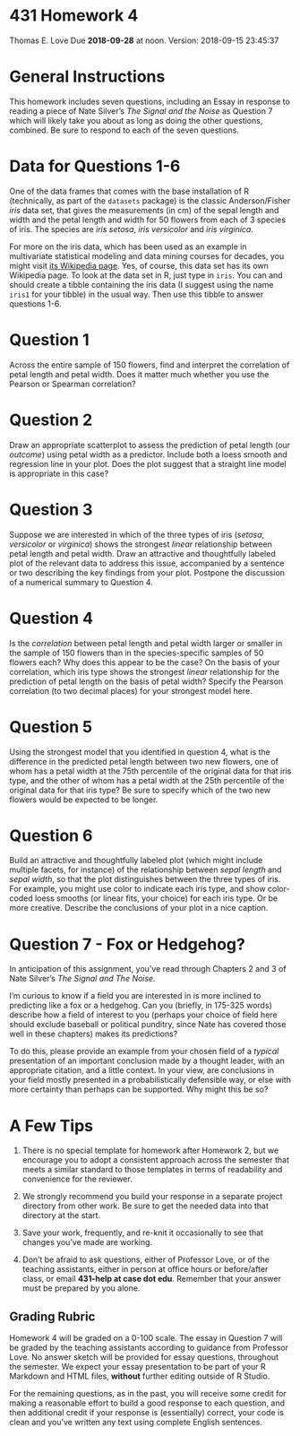431 Homework 4
================
Thomas E. Love
Due **2018-09-28** at noon. Version: 2018-09-15 23:45:37

# General Instructions

This homework includes seven questions, including an Essay in response
to reading a piece of Nate Silver’s *The Signal and the Noise* as
Question 7 which will likely take you about as long as doing the other
questions, combined. Be sure to respond to each of the seven questions.

# Data for Questions 1-6

One of the data frames that comes with the base installation of R
(technically, as part of the `datasets` package) is the classic
Anderson/Fisher *iris* data set, that gives the measurements (in cm) of
the sepal length and width and the petal length and width for 50 flowers
from each of 3 species of iris. The species are *iris setosa*, *iris
versicolor* and *iris virginica*.

For more on the iris data, which has been used as an example in
multivariate statistical modeling and data mining courses for decades,
you might visit [its Wikipedia
page](https://en.wikipedia.org/wiki/Iris_flower_data_set). Yes, of
course, this data set has its own Wikipedia page. To look at the data
set in R, just type in `iris`. You can and should create a tibble
containing the iris data (I suggest using the name `iris1` for your
tibble) in the usual way. Then use this tibble to answer questions 1-6.

# Question 1

Across the entire sample of 150 flowers, find and interpret the
correlation of petal length and petal width. Does it matter much whether
you use the Pearson or Spearman correlation?

# Question 2

Draw an appropriate scatterplot to assess the prediction of petal length
(our *outcome*) using petal width as a predictor. Include both a loess
smooth and regression line in your plot. Does the plot suggest that a
straight line model is appropriate in this case?

# Question 3

Suppose we are interested in which of the three types of iris (*setosa*,
*versicolor* or *virginica*) shows the strongest *linear* relationship
between petal length and petal width. Draw an attractive and
thoughtfully labeled plot of the relevant data to address this issue,
accompanied by a sentence or two describing the key findings from your
plot. Postpone the discussion of a numerical summary to Question 4.

# Question 4

Is the *correlation* between petal length and petal width larger or
smaller in the sample of 150 flowers than in the species-specific
samples of 50 flowers each? Why does this appear to be the case? On the
basis of your correlation, which iris type shows the strongest *linear*
relationship for the prediction of petal length on the basis of petal
width? Specify the Pearson correlation (to two decimal places) for your
strongest model here.

# Question 5

Using the strongest model that you identified in question 4, what is the
difference in the predicted petal length between two new flowers, one of
whom has a petal width at the 75th percentile of the original data for
that iris type, and the other of whom has a petal width at the 25th
percentile of the original data for that iris type? Be sure to specify
which of the two new flowers would be expected to be longer.

# Question 6

Build an attractive and thoughtfully labeled plot (which might include
multiple facets, for instance) of the relationship between *sepal
length* and *sepal width*, so that the plot distinguishes between the
three types of iris. For example, you might use color to indicate each
iris type, and show color-coded loess smooths (or linear fits, your
choice) for each iris type. Or be more creative. Describe the
conclusions of your plot in a nice caption.

# Question 7 - Fox or Hedgehog?

In anticipation of this assignment, you’ve read through Chapters 2 and 3
of Nate Silver’s *The Signal and The Noise.*

I’m curious to know if a field you are interested in is more inclined to
predicting like a fox or a hedgehog. Can you (briefly, in 175-325 words)
describe how a field of interest to you (perhaps your choice of field
here should exclude baseball or political punditry, since Nate has
covered those well in these chapters) makes its predictions?

To do this, please provide an example from your chosen field of a
*typical* presentation of an important conclusion made by a thought
leader, with an appropriate citation, and a little context. In your
view, are conclusions in your field mostly presented in a
probabilistically defensible way, or else with more certainty than
perhaps can be supported. Why might this be so?

# A Few Tips

1.  There is no special template for homework after Homework 2, but we
    encourage you to adopt a consistent approach across the semester
    that meets a similar standard to those templates in terms of
    readability and convenience for the reviewer.

2.  We strongly recommend you build your response in a separate project
    directory from other work. Be sure to get the needed data into that
    directory at the start.

3.  Save your work, frequently, and re-knit it occasionally to see that
    changes you’ve made are working.

4.  Don’t be afraid to ask questions, either of Professor Love, or of
    the teaching assistants, either in person at office hours or
    before/after class, or email **431-help at case dot edu**. Remember
    that your answer must be prepared by you alone.

## Grading Rubric

Homework 4 will be graded on a 0-100 scale. The essay in Question 7 will
be graded by the teaching assistants according to guidance from
Professor Love. No answer sketch will be provided for essay questions,
throughout the semester. We expect your essay presentation to be part of
your R Markdown and HTML files, **without** further editing outside of R
Studio.

For the remaining questions, as in the past, you will receive some
credit for making a reasonable effort to build a good response to each
question, and then additional credit if your response is (essentially)
correct, your code is clean and you’ve written any text using complete
English sentences.

